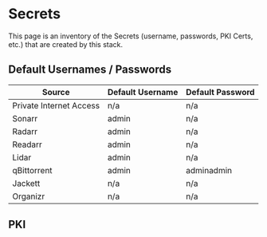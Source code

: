 # Secrets

This page is an inventory of the Secrets (username, passwords, PKI Certs, etc.) that are created by this stack.

## Default Usernames / Passwords

| Source                  | Default Username | Default Password |
|-------------------------|------------------|------------------|
| Private Internet Access | n/a              | n/a              |
| Sonarr                  | admin            | n/a              |
| Radarr                  | admin            | n/a              |
| Readarr                 | admin            | n/a              |
| Lidar                   | admin            | n/a              |
| qBittorrent             | admin            | adminadmin       |
| Jackett                 | n/a              | n/a              |
| Organizr                | n/a              | n/a              |

## PKI
